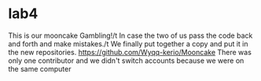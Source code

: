 # lab4
This is our mooncake Gambling!/t
In case the two of us pass the code back and forth and make mistakes./t
We finally put together a copy and put it in the new repositories.
https://github.com/Wyqq-kerio/Mooncake
There was only one contributor and we didn't switch accounts because we were on the same computer


